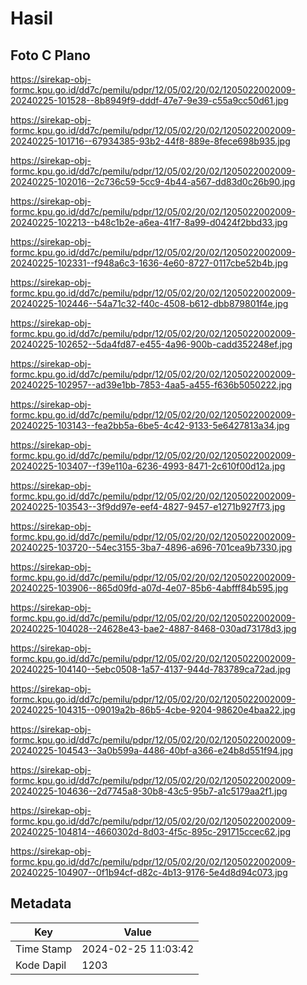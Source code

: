 # Hasil

## Foto C Plano

https://sirekap-obj-formc.kpu.go.id/dd7c/pemilu/pdpr/12/05/02/20/02/1205022002009-20240225-101528--8b8949f9-dddf-47e7-9e39-c55a9cc50d61.jpg

https://sirekap-obj-formc.kpu.go.id/dd7c/pemilu/pdpr/12/05/02/20/02/1205022002009-20240225-101716--67934385-93b2-44f8-889e-8fece698b935.jpg

https://sirekap-obj-formc.kpu.go.id/dd7c/pemilu/pdpr/12/05/02/20/02/1205022002009-20240225-102016--2c736c59-5cc9-4b44-a567-dd83d0c26b90.jpg

https://sirekap-obj-formc.kpu.go.id/dd7c/pemilu/pdpr/12/05/02/20/02/1205022002009-20240225-102213--b48c1b2e-a6ea-41f7-8a99-d0424f2bbd33.jpg

https://sirekap-obj-formc.kpu.go.id/dd7c/pemilu/pdpr/12/05/02/20/02/1205022002009-20240225-102331--f948a6c3-1636-4e60-8727-0117cbe52b4b.jpg

https://sirekap-obj-formc.kpu.go.id/dd7c/pemilu/pdpr/12/05/02/20/02/1205022002009-20240225-102446--54a71c32-f40c-4508-b612-dbb879801f4e.jpg

https://sirekap-obj-formc.kpu.go.id/dd7c/pemilu/pdpr/12/05/02/20/02/1205022002009-20240225-102652--5da4fd87-e455-4a96-900b-cadd352248ef.jpg

https://sirekap-obj-formc.kpu.go.id/dd7c/pemilu/pdpr/12/05/02/20/02/1205022002009-20240225-102957--ad39e1bb-7853-4aa5-a455-f636b5050222.jpg

https://sirekap-obj-formc.kpu.go.id/dd7c/pemilu/pdpr/12/05/02/20/02/1205022002009-20240225-103143--fea2bb5a-6be5-4c42-9133-5e6427813a34.jpg

https://sirekap-obj-formc.kpu.go.id/dd7c/pemilu/pdpr/12/05/02/20/02/1205022002009-20240225-103407--f39e110a-6236-4993-8471-2c610f00d12a.jpg

https://sirekap-obj-formc.kpu.go.id/dd7c/pemilu/pdpr/12/05/02/20/02/1205022002009-20240225-103543--3f9dd97e-eef4-4827-9457-e1271b927f73.jpg

https://sirekap-obj-formc.kpu.go.id/dd7c/pemilu/pdpr/12/05/02/20/02/1205022002009-20240225-103720--54ec3155-3ba7-4896-a696-701cea9b7330.jpg

https://sirekap-obj-formc.kpu.go.id/dd7c/pemilu/pdpr/12/05/02/20/02/1205022002009-20240225-103906--865d09fd-a07d-4e07-85b6-4abfff84b595.jpg

https://sirekap-obj-formc.kpu.go.id/dd7c/pemilu/pdpr/12/05/02/20/02/1205022002009-20240225-104028--24628e43-bae2-4887-8468-030ad73178d3.jpg

https://sirekap-obj-formc.kpu.go.id/dd7c/pemilu/pdpr/12/05/02/20/02/1205022002009-20240225-104140--5ebc0508-1a57-4137-944d-783789ca72ad.jpg

https://sirekap-obj-formc.kpu.go.id/dd7c/pemilu/pdpr/12/05/02/20/02/1205022002009-20240225-104315--09019a2b-86b5-4cbe-9204-98620e4baa22.jpg

https://sirekap-obj-formc.kpu.go.id/dd7c/pemilu/pdpr/12/05/02/20/02/1205022002009-20240225-104543--3a0b599a-4486-40bf-a366-e24b8d551f94.jpg

https://sirekap-obj-formc.kpu.go.id/dd7c/pemilu/pdpr/12/05/02/20/02/1205022002009-20240225-104636--2d7745a8-30b8-43c5-95b7-a1c5179aa2f1.jpg

https://sirekap-obj-formc.kpu.go.id/dd7c/pemilu/pdpr/12/05/02/20/02/1205022002009-20240225-104814--4660302d-8d03-4f5c-895c-291715ccec62.jpg

https://sirekap-obj-formc.kpu.go.id/dd7c/pemilu/pdpr/12/05/02/20/02/1205022002009-20240225-104907--0f1b94cf-d82c-4b13-9176-5e4d8d94c073.jpg


## Metadata

| Key        | Value               |
| ---------- | ------------------- |
| Time Stamp | 2024-02-25 11:03:42 |
| Kode Dapil | 1203                |



